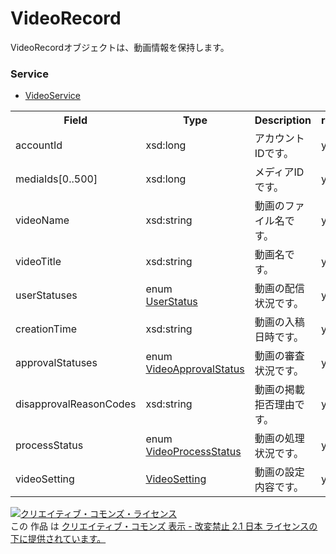 # VideoRecord
VideoRecordオブジェクトは、動画情報を保持します。

### Service
+ [VideoService](../services/VideoService.md)

<table>
 <tr>
  <th>Field</th>
  <th>Type</th>
  <th>Description</th>
  <th>response</th>
  <th>get</th>
  <th>add</th>
  <th>set</th>
  <th>remove</th>
 <tr>
  <td>accountId</td>
  <td>xsd:long</td>
  <td>アカウントIDです。</td>
  <td>yes</td>
  <td>-</td>
  <td>-</td>
  <td>Requirement<br>NotUpdatable</td>
  <td>Requirement<br>NotUpdatable</td>
 </tr>
 <tr>
  <td>mediaIds[0..500]</td>
  <td>xsd:long</td>
  <td>メディアIDです。</td>
  <td>yes</td>
  <td>-</td>
  <td>-</td>
  <td>Requirement<br>NotUpdatable</td>
  <td>Requirement<br>NotUpdatable</td>
 </tr>
 <tr>
  <td>videoName</td>
  <td>xsd:string</td>
  <td>動画のファイル名です。</td>
  <td>yes</td>
  <td>-</td>
  <td>-</td>
  <td>-</td>
  <td>-</td>
 </tr>
 <tr>
  <td>videoTitle</td>
  <td>xsd:string</td>
  <td>動画名です。</td>
  <td>yes</td>
  <td>-</td>
  <td>-</td>
  <td>Optional<br>Updatable</td>
  <td>-</td>
 </tr>
 <tr>
  <td>userStatuses</td>
  <td>enum<br>
  <a href="./UserStatus.md">UserStatus</a></td>
  <td>動画の配信状況です。</td>
  <td>yes</td>
  <td>-</td>
  <td>-</td>
  <td>Optional<br>Updatable</td>
  <td>-</td>
 </tr>
 <tr>
  <td>creationTime</td>
  <td>xsd:string</td>
  <td>動画の入稿日時です。</td>
  <td>yes</td>
  <td>-</td>
  <td>-</td>
  <td>-</td>
  <td>-</td>
 </tr>
 <tr>
  <td>approvalStatuses</td>
  <td>enum<br><a href="./VideoApprovalStatus.md">VideoApprovalStatus</a></td>
  <td>動画の審査状況です。</td>
  <td>yes</td>
  <td>-</td>
  <td>-</td>
  <td>-</td>
  <td>-</td>
 </tr>
 <tr>
  <td>disapprovalReasonCodes</td>
  <td>xsd:string</td>
  <td>動画の掲載拒否理由です。</td>
  <td>yes</td>
  <td>-</td>
  <td>-</td>
  <td>-</td>
  <td>-</td>
 </tr>
 <tr>
  <td>processStatus</td>
  <td>enum<br><a href="./VideoProcessStatus.md">VideoProcessStatus</a></td>
  <td>動画の処理状況です。</td>
  <td>yes</td>
  <td>-</td>
  <td>-</td>
  <td>-</td>
  <td>-</td>
 </tr>
 <tr>
  <td>videoSetting</td>
  <td><a href="./VideoSetting.md">VideoSetting</a></td>
  <td>動画の設定内容です。</td>
  <td>yes</td>
  <td>-</td>
  <td>-</td>
  <td>-</td>
  <td>-</td>
 </tr>
</table>
 
<a rel="license" href="http://creativecommons.org/licenses/by-nd/2.1/jp/"><img alt="クリエイティブ・コモンズ・ライセンス" style="border-width:0" src="https://i.creativecommons.org/l/by-nd/2.1/jp/88x31.png" /></a><br />この 作品 は <a rel="license" href="http://creativecommons.org/licenses/by-nd/2.1/jp/">クリエイティブ・コモンズ 表示 - 改変禁止 2.1 日本 ライセンスの下に提供されています。</a>
